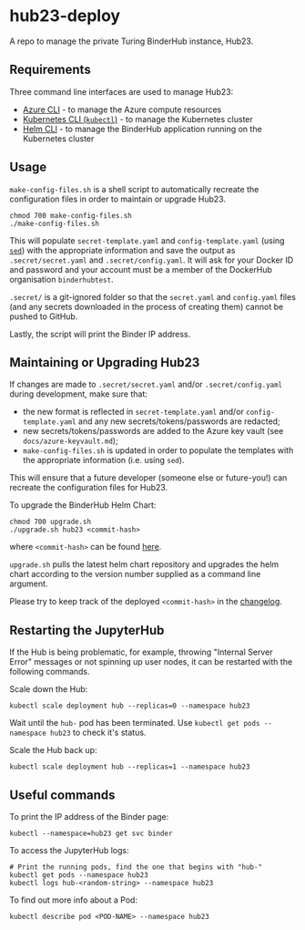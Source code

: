 # hub23-deploy

A repo to manage the private Turing BinderHub instance, Hub23.

## Requirements

Three command line interfaces are used to manage Hub23:

* [Azure CLI](https://docs.microsoft.com/en-us/cli/azure/install-azure-cli?view=azure-cli-latest) - to manage the Azure compute resources
* [Kubernetes CLI (`kubectl`)](https://kubernetes.io/docs/tasks/tools/install-kubectl/#install-kubectl) - to manage the Kubernetes cluster
* [Helm CLI](https://helm.sh/docs/using_helm/#installing-helm) - to manage the BinderHub application running on the Kubernetes cluster

## Usage

`make-config-files.sh` is a shell script to automatically recreate the configuration files in order to maintain or upgrade Hub23.

```
chmod 700 make-config-files.sh
./make-config-files.sh
```

This will populate `secret-template.yaml` and `config-template.yaml` (using [`sed`](http://www.grymoire.com/Unix/Sed.html)) with the appropriate information and save the output as `.secret/secret.yaml` and `.secret/config.yaml`. It will ask for your Docker ID and password and your account must be a member of the DockerHub organisation `binderhubtest`.

`.secret/` is a git-ignored folder so that the `secret.yaml` and `config.yaml` files (and any secrets downloaded in the process of creating them) cannot be pushed to GitHub.

Lastly, the script will print the Binder IP address.

## Maintaining or Upgrading Hub23

If changes are made to `.secret/secret.yaml` and/or `.secret/config.yaml` during development, make sure that:
* the new format is reflected in `secret-template.yaml` and/or `config-template.yaml` and any new secrets/tokens/passwords are redacted;
* new secrets/tokens/passwords are added to the Azure key vault (see `docs/azure-keyvault.md`);
* `make-config-files.sh` is updated in order to populate the templates with the appropriate information (i.e. using `sed`).

This will ensure that a future developer (someone else or future-you!) can recreate the configuration files for Hub23.

To upgrade the BinderHub Helm Chart:
```
chmod 700 upgrade.sh
./upgrade.sh hub23 <commit-hash>
```
where `<commit-hash>` can be found [here](https://jupyterhub.github.io/helm-chart/#development-releases-binderhub).

`upgrade.sh` pulls the latest helm chart repository and upgrades the helm chart according to the version number supplied as a command line argument.

Please try to keep track of the deployed `<commit-hash>` in the [changelog](changelog.txt).

## Restarting the JupyterHub

If the Hub is being problematic, for example, throwing "Internal Server Error" messages or not spinning up user nodes, it can be restarted with the following commands.

Scale down the Hub:
```
kubectl scale deployment hub --replicas=0 --namespace hub23
```

Wait until the `hub-` pod has been terminated.
Use `kubectl get pods --namespace hub23` to check it's status.

Scale the Hub back up:
```
kubectl scale deployment hub --replicas=1 --namespace hub23
```

## Useful commands

To print the IP address of the Binder page:
```
kubectl --namespace=hub23 get svc binder
```

To access the JupyterHub logs:
```
# Print the running pods, find the one that begins with "hub-"
kubectl get pods --namespace hub23
kubectl logs hub-<random-string> --namespace hub23
```

To find out more info about a Pod:
```
kubectl describe pod <POD-NAME> --namespace hub23
```
